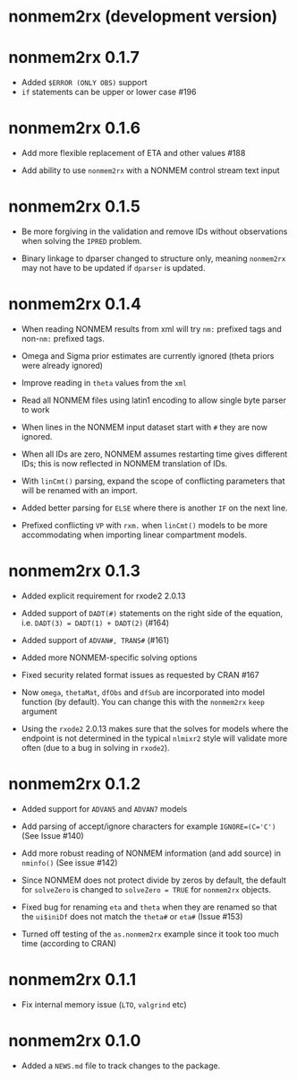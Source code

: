 # nonmem2rx (development version)

# nonmem2rx 0.1.7

* Added `$ERROR (ONLY OBS)` support
* `if` statements can be upper or lower case #196

# nonmem2rx 0.1.6

* Add more flexible replacement of ETA and other values #188

* Add ability to use `nonmem2rx` with a NONMEM control stream text input

# nonmem2rx 0.1.5

* Be more forgiving in the validation and remove IDs without
  observations when solving the `IPRED` problem.

* Binary linkage to dparser changed to structure only, meaning
  `nonmem2rx` may not have to be updated if `dparser` is updated.

# nonmem2rx 0.1.4

* When reading NONMEM results from xml will try `nm:` prefixed tags
  and non-`nm:` prefixed tags.

* Omega and Sigma prior estimates are currently ignored (theta priors
  were already ignored)

* Improve reading in `theta` values from the `xml`

* Read all NONMEM files using latin1 encoding to allow single byte
  parser to work

* When lines in the NONMEM input dataset start with `#` they are now
  ignored.

* When all IDs are zero, NONMEM assumes restarting
  time gives different IDs; this is now reflected in NONMEM
  translation of IDs.

* With `linCmt()` parsing, expand the scope of conflicting parameters
  that will be renamed with an import.

* Added better parsing for `ELSE` where there is another `IF` on the
  next line.

* Prefixed conflicting `VP` with `rxm.` when `linCmt()` models to be
  more accommodating when importing linear compartment models.

# nonmem2rx 0.1.3

* Added explicit requirement for rxode2 2.0.13

* Added support of `DADT(#)` statements on the right side of the
  equation, i.e. `DADT(3) = DADT(1) + DADT(2)` (#164)

* Added support of `ADVAN#, TRANS#` (#161)

* Added more NONMEM-specific solving options

* Fixed security related format issues as requested by CRAN #167

* Now `omega`, `thetaMat`, `dfObs` and `dfSub` are incorporated into
  model function (by default).  You can change this with the
  `nonmem2rx` `keep` argument

* Using the `rxode2` 2.0.13 makes sure that the solves for models
  where the endpoint is not determined in the typical `nlmixr2` style
  will validate more often (due to a bug in solving in `rxode2`).

# nonmem2rx 0.1.2

* Added support for `ADVAN5` and `ADVAN7` models

* Add parsing of accept/ignore characters for example `IGNORE=(C='C')`
  (See Issue #140)

* Add more robust reading of NONMEM information (and add source) in
  `nminfo()` (See issue #142)

* Since NONMEM does not protect divide by zeros by default, the
  default for `solveZero` is changed to `solveZero = TRUE` for
  `nonmem2rx` objects.

* Fixed bug for renaming `eta` and `theta` when they are renamed so
  that the `ui$iniDf` does not match the `theta#` or `eta#` (Issue
  #153)

* Turned off testing of the `as.nonmem2rx` example since it took too
  much time (according to CRAN)

# nonmem2rx 0.1.1

- Fix internal memory issue (`LTO`, `valgrind` etc)

# nonmem2rx 0.1.0

* Added a `NEWS.md` file to track changes to the package.

